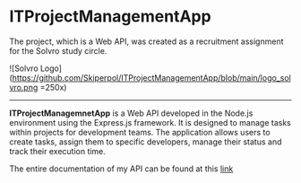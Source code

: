 # ITProjectManagementApp

The project, which is a Web API, was created as a recruitment assignment for the Solvro study circle.

![Solvro Logo](https://github.com/Skiperpol/ITProjectManagementApp/blob/main/logo_solvro.png =250x)

---
**ITProjectManagemnetApp** is a Web API developed in the Node.js environment using the Express.js framework. It is designed to manage tasks within projects for development teams. The application allows users to create tasks, assign them to specific developers, manage their status and track their execution time.

The entire documentation of my API can be found at this [link]

[link]: https://documenter.getpostman.com/view/33994095/2sA3Bj9u4L

